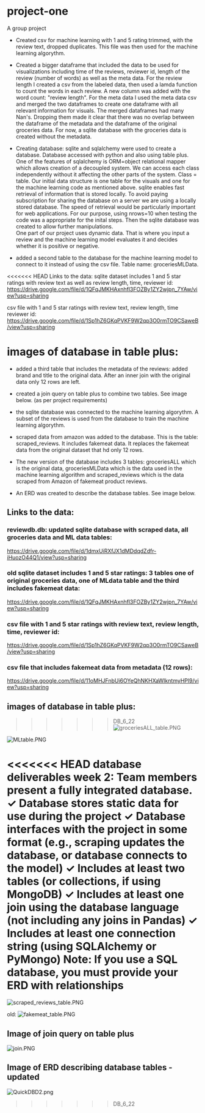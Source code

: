 # project-one
A group project

- Created csv for machine learning with 1 and 5 rating trimmed, with the review text, dropped duplicates. This file was then used for the machine learning algorythm. 

- Created a bigger dataframe that included the data to be used for visualizations including time of the reviews, reviewer id, length of the review (number of words) as well as the meta data. For the review length I created a csv from the labeled data, then used a lamda function to count the words in each review. A new column was added with the word count: "review length". For the meta data I used the meta data csv and merged the two dataframes to create one dataframe with all relevant information for visuals. 
The merged dataframes had many Nan's. Dropping them made it clear that there was no overlap between the dataframe of the metadata and the dataframe of the original groceries data. For now, a sqlite database with the groceries data is created without the metadata. 

- Creating database: sqlite and sqlalchemy were used to create a database. Database accessed with python and also using table plus. One of the features of sqlalchemy is ORM=object relational mapper which allows creation of a decoupled system. We can access each class independently without it affecting the other parts of the system. Class = table. Our initial data structure is one table for the visuals and one for the machine learning code as mentioned above. sqlite enables fast retrieval of information that is stored locally. To avoid paying subscription for sharing the database on a server we are using a locally stored database. The speed of retrieval would be particularly important for web applications. For our purpose, using nrows=10 when testing the code was a appropriate for the inital steps. Then the sqlite database was created to allow further manipulations.   
  One part of our project uses dynamic data. That is where you input a review and the machine learning model evaluates it and decides whether it is positive or negative. 

- added a second table to the database for the machine learning model to connect to it instead of using the csv file. Table name: groceriesMLData.

<<<<<<< HEAD
Links to the data:
sqlite dataset includes 1 and 5 star ratings with review text as well as review length, time, reviewer id:
https://drive.google.com/file/d/1QFqJMKHAxnhfl3FOZBy1ZY2wjpn_7YAw/view?usp=sharing

csv file with 1 and 5 star ratings with review text, review length, time reviewer id:
https://drive.google.com/file/d/1Sp1hZ6GKqPVKF9W2qp3O0rmTO9CSaweB/view?usp=sharing

images of database in table plus:
=======
- added a third table that includes the metadata of the reviews: added brand and title to the original data. After an inner join with the original data only 12 rows are left. 

- created a join query on table plus to combine two tables. See image below. (as per project requirements)

- the sqlite database was connected to the machine learning algorythm. A subset of the reviews is used from the database to train the machine learning algorythm. 

- scraped data from amazon was added to the database. This is the table: scraped_reviews. It includes fakemeat data. It replaces the fakemeat data from the original dataset that hd only 12 rows. 

- The new version of the database includes 3 tables: groceriesALL which is the original data, groceriesMLData which is the data used in the machine learning algorithm and scraped_reviews which is the data scraped from Amazon of fakemeat product reviews. 

- An ERD was created to describe the database tables. See image below. 


## Links to the data:

### reviewdb.db: updated sqlite database with scraped data, all groceries data and ML data tables:
https://drive.google.com/file/d/1dmxUiRXfJX1dMDdqdZdfr-iHuozO44Q1/view?usp=sharing

### old sqlite dataset includes 1 and 5 star ratings: 3 tables one of original groceries data, one of MLdata table and the third includes fakemeat data:
https://drive.google.com/file/d/1QFqJMKHAxnhfl3FOZBy1ZY2wjpn_7YAw/view?usp=sharing

### csv file with 1 and 5 star ratings with review text, review length, time, reviewer id:
https://drive.google.com/file/d/1Sp1hZ6GKqPVKF9W2qp3O0rmTO9CSaweB/view?usp=sharing

### csv file that includes fakemeat data from metadata (12 rows):
https://drive.google.com/file/d/11oMHJFnbUi6OYeQhNKHXaWIkntmyHPl9/view?usp=sharing


## images of database in table plus:
>>>>>>> DB_6_22
![groceriesALL_table.PNG](Resources/groceriesALL_table.PNG)

![MLtable.PNG](Resources/MLtable.PNG)

<<<<<<< HEAD
database deliverables week 2:
Team members present a fully integrated
database.
✓ Database stores static data for use
during the project ✓ Database interfaces with the project in
some format (e.g., scraping updates the
database, or database connects to the
model) ✓ Includes at least two tables (or
collections, if using MongoDB) ✓ Includes at least one join using the
database language (not including any
joins in Pandas) ✓ Includes at least one connection string
(using SQLAlchemy or PyMongo)
Note: If you use a SQL database, you
must provide your ERD with relationships
=======
![scraped_reviews_table.PNG](Resources/scraped_reviews_table.PNG)

old:
![fakemeat_table.PNG](Resources/fakemeat_table.PNG)


## Image of join query on table plus

![join.PNG](Resources/join.PNG)


## Image of ERD describing database tables - updated

![QuickDBD2.png](Resources/QuickDBD2.png)



>>>>>>> DB_6_22



